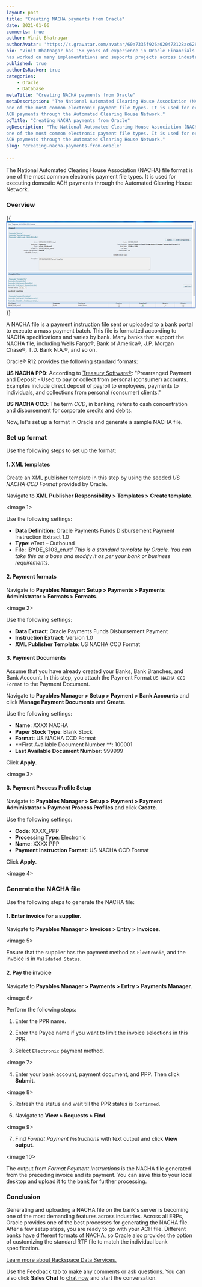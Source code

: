 ```yaml
---
layout: post
title: "Creating NACHA payments from Oracle"
date: 2021-01-06
comments: true
author: Vinit Bhatnagar 
authorAvatar: 'https://s.gravatar.com/avatar/60a7335f926a020472128ac628189940'
bio: "Vinit Bhatnagar has 15+ years of experience in Oracle Financials. Vinit
has worked on many implementations and supports projects across industries."
published: true
authorIsRacker: true
categories:
    - Oracle
    - Database
metaTitle: "Creating NACHA payments from Oracle"
metaDescription: "The National Automated Clearing House Association (NACHA) file format is
one of the most common electronic payment file types. It is used for executing domestic
ACH payments through the Automated Clearing House Network."
ogTitle: "Creating NACHA payments from Oracle"
ogDescription: "The National Automated Clearing House Association (NACHA) file format is
one of the most common electronic payment file types. It is used for executing domestic
ACH payments through the Automated Clearing House Network."
slug: "creating-nacha-payments-from-oracle"

---
```


The National Automated Clearing House Association (NACHA) file format is one of the most
common electronic payment file types. It is used for executing domestic ACH payments
through the Automated Clearing House Network.

<!--more-->

### Overview


{{<img src="Picture1.png" title="" alt="">}}

A NACHA file is a payment instruction file sent or uploaded to a bank portal to execute a
mass payment batch. This file is formatted according to NACHA specifications and varies by
bank. Many banks that support the NACHA file, including Wells Fargo&reg;, Bank of
America&reg;, J.P. Morgan Chase&reg;, T.D. Bank N.A.&reg;, and so on.
 
Oracle&reg; R12 provides the following standard formats:

**US NACHA PPD**: According to
[Treasury Software&reg;](https://www.treasurysoftware.com/ACH/ACH-Specifications.aspx):
"Prearranged Payment and Deposit - Used to pay or collect from personal (consumer) accounts.
Examples include direct deposit of payroll to employees, payments to individuals, and
collections from personal (consumer) clients."
 
**US NACHA CCD**: The term *CCD*, in banking, refers to cash concentration and
disbursement for corporate credits and debits.
 
Now, let's set up a format in Oracle and generate a sample NACHA file.
 
### Set up format

Use the following steps to set up the format:

#### 1. XML templates

Create an XML publisher template in this step by using the seeded *US NACHA CCD Format*
provided by Oracle.
 
Navigate to **XML Publisher Responsibility > Templates > Create template**.

<image 1>

Use the following settings:

- **Data Definition**: Oracle Payments Funds Disbursement Payment Instruction Extract 1.0
- **Type**: eText – Outbound
- **File**: IBYDE_S103_en.rtf  *This is a standard template by Oracle. You can take this
as a base and modify it as per your bank or business requirements.*
 
#### 2. Payment formats
 
Navigate to **Payables Manager: Setup > Payments > Payments Administrator > Formats > Formats**.

<image 2>

Use the following settings:

- **Data Extract**: Oracle Payments Funds Disbursement Payment
- **Instruction Extract**: Version 1.0 
- **XML Publisher Template**: US NACHA CCD Format
 
#### 3. Payment Documents

Assume that you have already created your Banks, Bank Branches, and Bank Account. In this
step, you attach the Payment Format `US NACHA CCD Format` to the Payment Document.
 
Navigate to **Payables Manager > Setup > Payment > Bank Accounts** and click
**Manage Payment Documents** and **Create**.

Use the following settings:

- **Name**: XXXX NACHA
- **Paper Stock Type**: Blank Stock 
- **Format**: US NACHA CCD Format
- **First Available Document Number **: 100001
- **Last Available Document Number**: 999999

Click **Apply**.

<image 3>
      
 #### 3. Payment Process Profile Setup
 
Navigate to **Payables Manager > Setup > Payment > Payment Administrator > Payment Process Profiles**
and click **Create**.

Use the following settings:

- **Code**: XXXX_PPP
- **Processing Type**: Electronic
- **Name**: XXXX PPP
- **Payment Instruction Format**: US NACHA CCD Format

Click **Apply**.
      
 <image 4>
 
### Generate the NACHA file

Use the following steps to generate the NACHA file:

#### 1. Enter invoice for a supplier.
 
Navigate to **Payables Manager > Invoices > Entry > Invoices**.

<image 5>

Ensure that the supplier has the payment method as `Electronic`, and the invoice is in
`Validated Status`.
 
#### 2. Pay the invoice

Navigate to **Payables Manager > Payments > Entry > Payments Manager**.

<image 6>
      

Perform the following steps:

1. Enter the PPR name.

2. Enter the Payee name if you want to limit the invoice selections in this PPR.

3. Select `Electronic` payment method.
 
<image 7>

4. Enter your bank account, payment document, and PPP. Then click **Submit**.
 
 <image 8>
     
5. Refresh the status and wait till the PPR status is `Confirmed`.
 
6. Navigate to **View > Requests > Find**.
 
<image 9>

7. Find  *Format Payment Instructions* with text output and click **View output**.
 
<image 10>
      
The output from *Format Payment Instructions* is the NACHA file generated from the
preceding invoice and its payment. You can save this to your local desktop and upload it
to the bank for further processing.
 
### Conclusion

Generating and uploading a NACHA file on the bank's server is becoming one of the most
demanding features across industries. Across all ERPs, Oracle provides one of the best
processes for generating the NACHA file. After a few setup steps, you are ready to go with
your ACH file. Different banks have different formats of NACHA, so Oracle also provides
the option of customizing the standard RTF file to match the individual bank specification.

<a class="cta teal" id="cta" href="https://www.rackspace.com/professional-services/data">Learn more about Rackspace Data Services.</a>

Use the Feedback tab to make any comments or ask questions. You can also click
**Sales Chat** to [chat now](https://www.rackspace.com/) and start the conversation.
